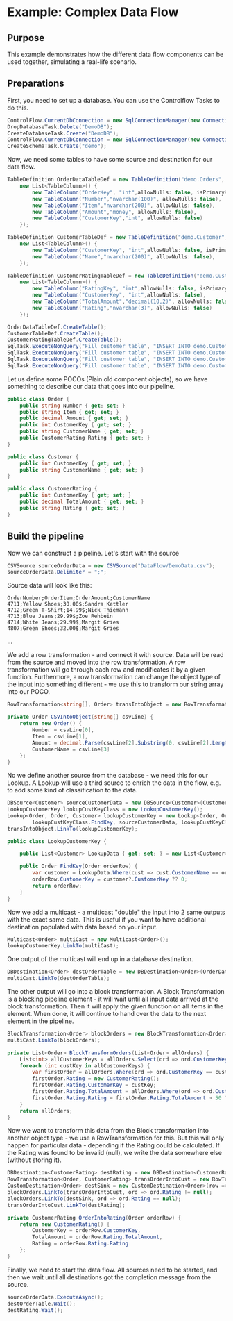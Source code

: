 # Example: Complex Data Flow

## Purpose

This example demonstrates how the different data flow components can be used together, simulating a
real-life scenario. 

## Preparations

First, you need to set up a database. You can use the Controlflow Tasks to do this.

```C#
ControlFlow.CurrentDbConnection = new SqlConnectionManager(new ConnectionString("Data Source=.;Integrated Security=SSPI;"));
DropDatabaseTask.Delete("DemoDB"); 
CreateDatabaseTask.Create("DemoDB");
ControlFlow.CurrentDbConnection = new SqlConnectionManager(new ConnectionString("Data Source=.;Integrated Security=SSPI;Initial Catalog=DemoDB"));
CreateSchemaTask.Create("demo");
```

Now, we need some tables to have some source and destination for our data flow. 

```C#
TableDefinition OrderDataTableDef = new TableDefinition("demo.Orders",
    new List<TableColumn>() {
        new TableColumn("OrderKey", "int",allowNulls: false, isPrimaryKey:true, isIdentity:true),
        new TableColumn("Number","nvarchar(100)", allowNulls: false),
        new TableColumn("Item","nvarchar(200)", allowNulls: false),
        new TableColumn("Amount","money", allowNulls: false),
        new TableColumn("CustomerKey","int", allowNulls: false)
    });

TableDefinition CustomerTableDef = new TableDefinition("demo.Customer",
    new List<TableColumn>() {
        new TableColumn("CustomerKey", "int",allowNulls: false, isPrimaryKey:true, isIdentity:true),
        new TableColumn("Name","nvarchar(200)", allowNulls: false),                
    });

TableDefinition CustomerRatingTableDef = new TableDefinition("demo.CustomerRating",
    new List<TableColumn>() {
        new TableColumn("RatingKey", "int",allowNulls: false, isPrimaryKey:true, isIdentity:true),
        new TableColumn("CustomerKey", "int",allowNulls: false),
        new TableColumn("TotalAmount","decimal(10,2)", allowNulls: false),
        new TableColumn("Rating","nvarchar(3)", allowNulls: false)                
    });

OrderDataTableDef.CreateTable();
CustomerTableDef.CreateTable();
CustomerRatingTableDef.CreateTable();
SqlTask.ExecuteNonQuery("Fill customer table", "INSERT INTO demo.Customer values('Sandra Kettler')");
SqlTask.ExecuteNonQuery("Fill customer table", "INSERT INTO demo.Customer values('Nick Thiemann')");
SqlTask.ExecuteNonQuery("Fill customer table", "INSERT INTO demo.Customer values('Zoe Rehbein')");
SqlTask.ExecuteNonQuery("Fill customer table", "INSERT INTO demo.Customer values('Margit Gries')");
```

Let us define some POCOs (Plain old component objects), so we have something to describe our data that goes into our pipeline.

```C#
public class Order {            
    public string Number { get; set; }
    public string Item { get; set; }
    public decimal Amount { get; set; }            
    public int CustomerKey { get; set; }
    public string CustomerName { get; set; }            
    public CustomerRating Rating { get; set; }
}

public class Customer {
    public int CustomerKey { get; set; }
    public string CustomerName { get; set; }            
}

public class CustomerRating {
    public int CustomerKey { get; set; }
    public decimal TotalAmount { get; set; }
    public string Rating { get; set; }
}
```

## Build the pipeline

Now we can construct a pipeline. Let's start with the source

```C#
CSVSource sourceOrderData = new CSVSource("DataFlow/DemoData.csv");
sourceOrderData.Delimiter = ";";
```

Source data will look like this:

```csv
OrderNumber;OrderItem;OrderAmount;CustomerName
4711;Yellow Shoes;30.00$;Sandra Kettler
4712;Green T-Shirt;14.99$;Nick Thiemann
4713;Blue Jeans;29.99$;Zoe Rehbein
4714;White Jeans;29.99$;Margit Gries
4807;Green Shoes;32.00$;Margit Gries
```
...


We add a row transformation - and connect it with source. Data will be read from the source and moved into the row transformation. A row transformation will go through each row and modificates it by a given function. Furthermore, a row transformation can change the object type of the input into something different - we use this to transform our string array into our POCO. 

```C#
RowTransformation<string[], Order> transIntoObject = new RowTransformation<string[], Order>(CSVIntoObject);    sourceOrderData.LinkTo(transIntoObject);

private Order CSVIntoObject(string[] csvLine) {
    return new Order() {
        Number = csvLine[0],
        Item = csvLine[1],
        Amount = decimal.Parse(csvLine[2].Substring(0, csvLine[2].Length - 1), CultureInfo.GetCultureInfo("en-US")),
        CustomerName = csvLine[3]
    };
}
```

No we define another source from the database - we need this for our Lookup. A Lookup will use a third source to enrich the data in the flow, e.g. to add some kind of classification to the data.

```C#
DBSource<Customer> sourceCustomerData = new DBSource<Customer>(CustomerTableDef);
LookupCustomerKey lookupCustKeyClass = new LookupCustomerKey();
Lookup<Order, Order, Customer> lookupCustomerKey = new Lookup<Order, Order, Customer>(
        lookupCustKeyClass.FindKey, sourceCustomerData, lookupCustKeyClass.LookupData);            
transIntoObject.LinkTo(lookupCustomerKey);

public class LookupCustomerKey {

    public List<Customer> LookupData { get; set; } = new List<Customer>();

    public Order FindKey(Order orderRow) {
        var customer = LookupData.Where(cust => cust.CustomerName == orderRow.CustomerName).FirstOrDefault();
        orderRow.CustomerKey = customer?.CustomerKey ?? 0;
        return orderRow;
    }
}
```

Now we add a multicast - a multicast "double" the input into 2 same outputs with the exact same data. This is useful if you want to have additional destination populated with data based on your input. 

```C#
Multicast<Order> multiCast = new Multicast<Order>();
lookupCustomerKey.LinkTo(multiCast);
```

One output of the multicast will end up in a database destination. 

```C#
DBDestination<Order> destOrderTable = new DBDestination<Order>(OrderDataTableDef);
multiCast.LinkTo(destOrderTable);
```

The other output will go into a block transformation. A Block Transformation is a blocking pipeline element - it will wait until all input data arrived at the block transformation. Then it will apply the given function on all items in the element. When done, it will continue to hand over the data to the next element in the pipeline. 

```C#
BlockTransformation<Order> blockOrders = new BlockTransformation<Order>(BlockTransformOrders);
multiCast.LinkTo(blockOrders);

private List<Order> BlockTransformOrders(List<Order> allOrders) {
    List<int> allCustomerKeys = allOrders.Select(ord => ord.CustomerKey).Distinct().ToList();
    foreach (int custKey in allCustomerKeys) {
        var firstOrder = allOrders.Where(ord => ord.CustomerKey == custKey).FirstOrDefault();
        firstOrder.Rating = new CustomerRating();
        firstOrder.Rating.CustomerKey = custKey;
        firstOrder.Rating.TotalAmount = allOrders.Where(ord => ord.CustomerKey == custKey).Sum(ord => ord.Amount);
        firstOrder.Rating.Rating = firstOrder.Rating.TotalAmount > 50 ? "A" : "F";                    
    }
    return allOrders;
}
```

Now we want to transform this data from the Block transformation into another object type - we use a RowTransformation for this. But this will only happen for particular data - depending if the Rating could be calculated. If the Rating was found to be invalid (null), we write the data somewhere else (without storing it).

```C#
DBDestination<CustomerRating> destRating = new DBDestination<CustomerRating>(CustomerRatingTableDef);
RowTransformation<Order, CustomerRating> transOrderIntoCust = new RowTransformation<Order, CustomerRating>(OrderIntoRating);
CustomDestination<Order> destSink = new CustomDestination<Order>(row => {; });
blockOrders.LinkTo(transOrderIntoCust, ord => ord.Rating != null);
blockOrders.LinkTo(destSink, ord => ord.Rating == null);
transOrderIntoCust.LinkTo(destRating);

private CustomerRating OrderIntoRating(Order orderRow) {
    return new CustomerRating() {
        CustomerKey = orderRow.CustomerKey,
        TotalAmount = orderRow.Rating.TotalAmount,
        Rating = orderRow.Rating.Rating
    };
}
```

Finally, we need to start the data flow. All sources need to be started, and then we wait until all destinations got the completion message from the source.

```C#
sourceOrderData.ExecuteAsync();
destOrderTable.Wait();
destRating.Wait();
```






